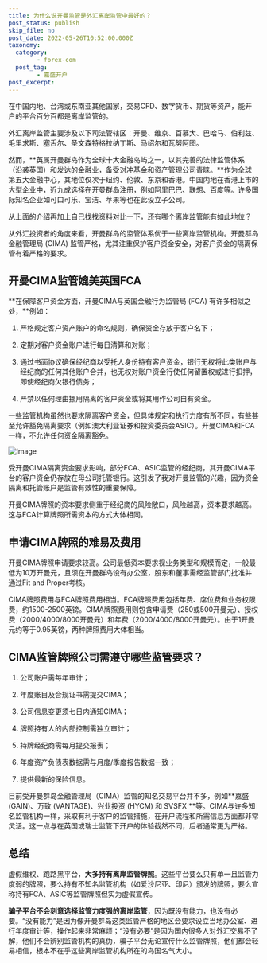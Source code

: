 ```yaml
---
title: 为什么说开曼监管是外汇离岸监管中最好的？
post_status: publish
skip_file: no
post_date: 2022-05-26T10:52:00.000Z
taxonomy:
  category:
        - forex-com
  post_tag:
        - 嘉盛开户
post_excerpt: 
---
```

在中国内地、台湾或东南亚其他国家，交易CFD、数字货币、期货等资产，能开户的平台百分百都是离岸监管的。

外汇离岸监管主要涉及以下司法管辖区：开曼、维京、百慕大、巴哈马、伯利兹、毛里求斯、塞舌尔、圣文森特格拉纳丁斯、马绍尔和瓦努阿图。

然而，**英属开曼群岛作为全球十大金融岛屿之一，以其完善的法律监管体系（沿袭英国）和发达的金融业，备受对冲基金和资产管理公司青睐。**作为全球第五大金融中心，其地位仅次于纽约、伦敦、东京和香港。中国内地在香港上市的大型企业中，近九成选择在开曼群岛注册，例如阿里巴巴、联想、百度等。许多国际知名企业如可口可乐、宝洁、苹果等也在此设立子公司。

从上面的介绍再加上自己找找资料对比一下，还有哪个离岸监管能有如此地位？

从外汇投资者的角度来看，开曼群岛的监管体系优于一些离岸监管机构。开曼群岛金融管理局 (CIMA) 监管严格，尤其注重保护客户资金安全，对客户资金的隔离保管有着严格的要求。

## 开曼CIMA监管媲美英国FCA

**在保障客户资金方面，开曼CIMA与英国金融行为监管局 (FCA) 有许多相似之处，**例如：

1. 严格规定客户资产账户的命名规则，确保资金存放于客户名下；

1. 定期对客户资金账户进行每日清算和对账；

1. 通过书面协议确保经纪商以受托人身份持有客户资金，银行无权将此类账户与经纪商的任何其他账户合并，也无权对账户资金行使任何留置权或进行扣押，即使经纪商欠银行债务；

1. 严禁以任何理由挪用隔离的客户资金或将其用作公司自有资金。

一些监管机构虽然也要求隔离客户资金，但具体规定和执行力度有所不同，有些甚至允许豁免隔离要求（例如澳大利亚证券和投资委员会ASIC）。开曼CIMA和FCA一样，不允许任何资金隔离豁免。

![Image](https://prod-files-secure.s3.us-west-2.amazonaws.com/39ed1227-6d7d-4570-be36-9ccd4a2c4241/bd849744-3fcb-4a37-8312-357962c8f065/image.png?X-Amz-Algorithm=AWS4-HMAC-SHA256&X-Amz-Content-Sha256=UNSIGNED-PAYLOAD&X-Amz-Credential=ASIAZI2LB466S2CVIT7J%2F20250806%2Fus-west-2%2Fs3%2Faws4_request&X-Amz-Date=20250806T041358Z&X-Amz-Expires=3600&X-Amz-Security-Token=IQoJb3JpZ2luX2VjEDMaCXVzLXdlc3QtMiJIMEYCIQCa2nF5BmI9tbl87Nz51qE8OMHcETznWNqUaHmMLHLZWgIhAL8qE1B7QOkcgVd%2Fn1LxIbVLOVd8Om12C0cqGc1HbHP7Kv8DCGwQABoMNjM3NDIzMTgzODA1IgzQXB67v7upyPK3zA4q3AO3yPN8WdKNm9HkdiECLwXPIl0jfU%2BqCwvJOBQzAEK4BFGsbTu3dxBiPXk2QMlBrp0kSPn0rXa1xsE2zoQxxyw2SnU9ALlbd73j7aCih10noTINAMCfSQuXcKd%2Fh9zjiU%2FL1uwwdpdWaYXomobonKZe4EjkhwfFyKxHytUz%2FXO8Q0NZxZEKV303NGxde7M82CkB1Mj3wE8PvyrWlxGEu%2BWzf3VN1u%2F54hnSUQsT9GAXZj15saDbQvaORZTDmbYyhl9rjcg%2BnAp1yQXe6yaQIHe84N13arSwVZwzawlX9QdUKssv3a0q2cbpB4oC6QORb1seoxePAbHOkjIjgeKx%2FNeoxWhwEvUKx5eeLc71p1ckWIYWgFmceulrNZLPSKv87rLnMXJUk%2F1wYd4ZFMkin9MDACkCdwTZtHt29fevJkDSwHmMdZPpZVlXGtEx2xTmrQejPGVmYuQZJdwlWu6G2DghIPDciCQi05N5Jt52GGhAD%2Fv3QeCDdJtfndMr%2FcNapSXvzhHLEtdWm6dHWjtBIqJNJLCdN7ivbWYBKdFpw2pxm8ieCYfci2QoRlcvTymbhdxLjstzuMf%2FuUMZK8Ye1zpcAbVH7L0AuIzX8gW6nZbRyw0m7RaqsVxI6Qe1zTCZhMvEBjqkASh%2F%2Bw3dvCJQ9QRnHNnzt%2B3HJM7EKwsKqmcvKqM%2BkBS0kI0LiozuClmbbW%2B0Y2Xs9fvnEJ8Whoz4ade3uQvyk1NQ69%2BzbSwDXF0o6kdPAD9V5kUA10qxkl7o4oi9PRORt10HpaxjGCUWwFMNoS3yWNUi3G6cYoEihBKqRfzTy%2Fq2dOG2%2BJWwIRMRzKCnOdhkGE%2Fzsdyq3nOdl1BV2h48TCXagCo0&X-Amz-Signature=91787fbe0c106cfed5eb00ab250b5983a631eed78ca129d8fd53bb7a91368964&X-Amz-SignedHeaders=host&x-amz-checksum-mode=ENABLED&x-id=GetObject)

受开曼CIMA隔离资金要求影响，部分FCA、ASIC监管的经纪商，其开曼CIMA平台的客户资金仍存放在母公司托管银行。这引发了我对开曼监管的兴趣，因为资金隔离和托管账户是监管有效性的重要保障。

开曼CIMA牌照的资本要求侧重于经纪商的风险敞口，风险越高，资本要求越高。这与FCA计算牌照所需资本的方式大体相同。

## **申请CIMA牌照的难易及费用**

开曼CIMA牌照申请要求较高。公司最低资本要求视业务类型和规模而定，一般最低为10万开曼元，且须在开曼群岛设有办公室，股东和董事需经监管部门批准并通过Fit and Proper考核。

CIMA牌照费用与FCA牌照费用相当。FCA牌照费用包括年费、席位费和业务权限费，约1500-2500英镑。CIMA牌照费用则包含申请费（250或500开曼元）、授权费（2000/4000/8000开曼元）和年费（2000/4000/8000开曼元）。由于1开曼元约等于0.95英镑，两种牌照费用大体相当。

## CIMA监管牌照公司需遵守哪些监管要求？

1. 公司账户需每年审计；

1. 年度账目及合规证书需提交CIMA；

1. 公司信息变更须七日内通知CIMA；

1. 牌照持有人的内部控制需独立审计；

1. 持牌经纪商需每月提交报表；

1. 年度资产负债表数据需与月度/季度报告数据一致；

1. 提供最新的保险信息。

目前受开曼群岛金融管理局（CIMA）监管的知名交易平台并不多，例如**嘉盛 (GAIN)、万致 (VANTAGE)、兴业投资 (HYCM) 和 SVSFX **等。CIMA与许多知名监管机构一样，采取有利于客户的监管措施，在开户流程和所需信息方面都非常灵活。这一点与在英国或瑞士监管下开户的体验截然不同，后者通常更为严格。

## 总结

虚假维权、跑路黑平台，**大多持有离岸监管牌照**。这些平台要么只有单一且监管力度弱的牌照，要么持有不知名监管机构（如爱沙尼亚、印尼）颁发的牌照，要么宣称持有FCA、ASIC等监管牌照但实为虚假宣传。

**骗子平台不会刻意选择监管力度强的离岸监管**，因为既没有能力，也没有必要。“没有能力”是因为像开曼群岛这类监管严格的地区会要求设立当地办公室、进行年度审计等，操作起来非常麻烦；“没有必要”是因为国内很多人对外汇交易不了解，他们不会辨别监管机构的真伪，骗子平台无论宣传什么监管牌照，他们都会轻易相信，根本不在乎这些离岸监管机构所在的岛国名气大小。